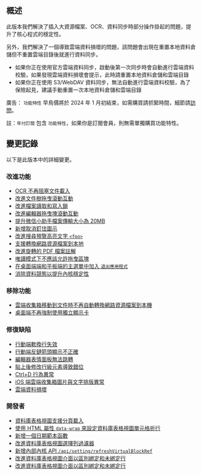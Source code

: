 ## 概述

此版本我們解決了插入大資源檔案、OCR、資料同步時部分操作掛起的問題，提升了核心程式的穩定性。

另外，我們解決了一個導致雲端資料損壞的問題，該問題會出現在重置本地資料倉儲但不重置雲端目錄後就進行資料同步。

* 如果你正在使用官方雲端資料同步，啟動後第一次同步時會自動進行雲端資料校驗，如果發現雲端資料損壞會提示，此時請重置本地資料倉儲和雲端目錄
* 如果你正在使用 S3/WebDAV 資料同步，無法自動進行雲端資料校驗，為了保險起見，建議手動重置一次本地資料倉儲和雲端目錄

廣告： `功能特性` 早鳥價將於 2024 年 1 月初結束，如需購買請抓緊時間，細節請[訪問](https://b3log.org/siyuan/pricing.html)。

註：`年付訂閱` 包含 `功能特性`，如果你是訂閱會員，則無需單獨購買功能特性。

## 變更記錄

以下是此版本中的詳細變更。

### 改進功能

* [OCR 不再阻塞文件載入](https://github.com/siyuan-note/siyuan/issues/9230)
* [改進文件樹拖曳滾動互動](https://github.com/siyuan-note/siyuan/issues/9516)
* [改進檔案讀取和寫入鎖](https://github.com/siyuan-note/siyuan/issues/9748)
* [改進編輯器拖曳塊滾動互動](https://github.com/siyuan-note/siyuan/issues/9813)
* [提升微信小助手檔案傳輸大小為 20MB](https://github.com/siyuan-note/siyuan/issues/9816)
* [新增取消釘住圖示](https://github.com/siyuan-note/siyuan/issues/9819)
* [改進搜尋預覽高亮文字 `<foo>`](https://github.com/siyuan-note/siyuan/issues/9821)
* [支援轉換網路資源檔案到本地](https://github.com/siyuan-note/siyuan/issues/9826)
* [改進旋轉的 PDF 檔案註解](https://github.com/siyuan-note/siyuan/issues/9831)
* [唯讀模式下不應該允許拖曳區塊](https://github.com/siyuan-note/siyuan/issues/9835)
* [在桌面端端和平板端的主選單中加入 `退出應用程式`](https://github.com/siyuan-note/siyuan/issues/9840)
* [消除資料競態以提升內核穩定性](https://github.com/siyuan-note/siyuan/issues/9842)

### 移除功能

* [雲端收集箱移動到文件時不再自動轉換網路資源檔案到本機](https://github.com/siyuan-note/siyuan/issues/9827)
* [桌面端不再強制使用獨立顯示卡](https://github.com/siyuan-note/siyuan/issues/9845)

### 修復缺陷

* [行動端軟換行失效](https://github.com/siyuan-note/siyuan/issues/9822)
* [行動端反鏈箭頭顯示不正確](https://github.com/siyuan-note/siyuan/issues/9833)
* [編輯器表情面板無法跳轉](https://github.com/siyuan-note/siyuan/issues/9837)
* [貼上後修改行級元素導致錯位](https://github.com/siyuan-note/siyuan/issues/9839)
* [Ctrl+D 行為異常](https://github.com/siyuan-note/siyuan/issues/9841)
* [iOS 端雲端收集箱圖片與文字排版異常](https://github.com/siyuan-note/siyuan/issues/9844)
* [雲端資料損壞](https://github.com/siyuan-note/siyuan/issues/9846)

### 開發者

* [資料庫表格視圖支援分頁載入](https://github.com/siyuan-note/siyuan/issues/9424)
* [使用 HTML 屬性 `data-wrap` 來設定資料庫表格視圖單元格折行](https://github.com/siyuan-note/siyuan/pull/9814)
* [新增一個日期範本函數](https://github.com/siyuan-note/siyuan/pull/9815)
* [改進資料庫表格視圖選擇列過濾器](https://github.com/siyuan-note/siyuan/issues/9820)
* [新增內部內核 API `/api/setting/refreshVirtualBlockRef`](https://github.com/siyuan-note/siyuan/issues/9829)
* [改進資料庫表格視圖介面以區別綁定和未綁定行](https://github.com/siyuan-note/siyuan/issues/9849)
* [改進資料庫表格視圖介面以區別綁定和未綁定行](https://github.com/siyuan-note/siyuan/issues/9849)
